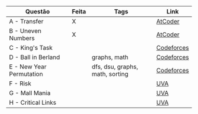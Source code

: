 | Questão | Feita | Tags | Link |
| ------- | ----- | ---- | ---- |
| A - Transfer | X | | [AtCoder](https://atcoder.jp/contests/abc136/tasks/abc136_a?lang=en) |
| B - Uneven Numbers | X | | [AtCoder](https://atcoder.jp/contests/abc136/tasks/abc136_b?lang=en) |
| C - King's Task | | | [Codeforces](https://codeforces.com/problemset/problem/1510/K) |
| D - Ball in Berland | | graphs, math | [Codeforces](https://codeforces.com/problemset/problem/1475/C) |
| E - New Year Permutation | | dfs, dsu, graphs, math, sorting | [Codeforces](https://codeforces.com/problemset/problem/500/B) |
| F - Risk | | | [UVA](https://onlinejudge.org/index.php?option=com_onlinejudge&Itemid=8&page=show_problem&problem=508) |
| G - Mall Mania | | | [UVA](https://onlinejudge.org/index.php?option=com_onlinejudge&Itemid=8&page=show_problem&problem=2042) |
| H - Critical Links | | | [UVA](https://onlinejudge.org/index.php?option=com_onlinejudge&Itemid=8&page=show_problem&problem=737) |